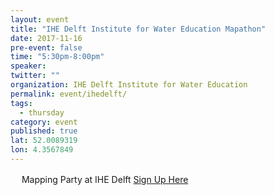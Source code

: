 ```yaml
---
layout: event 
title: "IHE Delft Institute for Water Education Mapathon"
date: 2017-11-16
pre-event: false
time: "5:30pm-8:00pm"
speaker:
twitter: ""
organization: IHE Delft Institute for Water Education
permalink: event/ihedelft/
tags:
  - thursday 
category: event
published: true
lat: 52.0089319
lon: 4.3567849
---
```

　
Mapping Party at IHE Delft
[Sign Up Here](https://www.un-ihe.org/openstreetmap-geoweek-mapathon-0)
